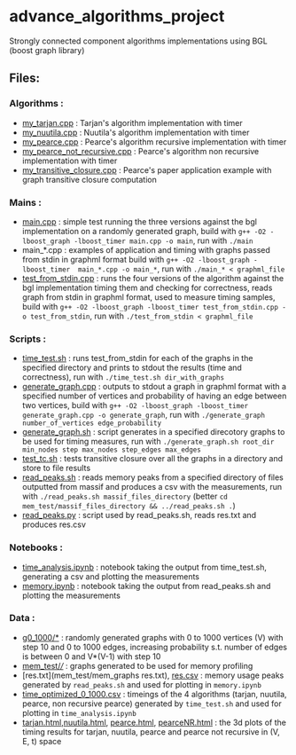 # advance_algorithms_project
Strongly connected component algorithms implementations using BGL (boost graph library)

## Files:
### Algorithms :
-   [my_tarjan.cpp](my_tarjan.cpp) : Tarjan's algorithm implementation with timer
-   [my_nuutila.cpp](my_nuutila.cpp) : Nuutila's algorithm implementation with timer
-   [my_pearce.cpp](my_pearce.cpp) : Pearce's algorithm recursive implementation with timer
-   [my_pearce_not_recursive.cpp](my_pearce_not_recursive.cpp) : Pearce's algorithm non recursive implementation with timer
-   [my_transitive_closure.cpp](my_transitive_closure.cpp) : Pearce's paper application example with graph transitive closure computation
### Mains :
-   [main.cpp](main.cpp) : simple test running the three versions against the bgl implementation on a randomly generated graph, build with ```g++ -O2 -lboost_graph -lboost_timer main.cpp -o main```, run with ```./main```
-   main_*.cpp : examples of application and timing with graphs passed from stdin in graphml format
    build with ```g++ -O2 -lboost_graph -lboost_timer  main_*.cpp -o main_*```, run with
    ```./main_* < graphml_file```
-   [test_from_stdin.cpp](test_from_stdin.cpp) : runs the four versions of the algorithm against the bgl implementation timing them and checking for correctness, reads graph from stdin in graphml format, used to measure timing samples, build with ```g++ -O2 -lboost_graph -lboost_timer test_from_stdin.cpp -o test_from_stdin```, run with ```./test_from_stdin < graphml_file```
### Scripts :
-   [time_test.sh](time_test.sh) : runs test_from_stdin for each of the graphs in the specified directory and prints to stdout the results (time and correctness), run with ```./time_test.sh dir_with_graphs```
-   [generate_graph.cpp](generate_graph.cpp) : outputs to stdout a graph in graphml format with a specified number of vertices and probability of having an edge between two vertices, build with ```g++ -O2 -lboost_graph -lboost_timer generate_graph.cpp -o generate_graph```, run with ```./generate_graph number_of_vertices edge_probability```
-   [generate_graph.sh](generate_graph.sh) : script generates in a specified direcotory graphs to be used for timing measures, run with ```./generate_graph.sh root_dir min_nodes step max_nodes step_edges max_edges```
-   [test_tc.sh](test_tc.sh) : tests transitive closure over all the graphs in a directory and store to file results
-   [read_peaks.sh](mem_test/read_peaks.sh) : reads memory peaks from a specified directory of files outputted from massif and
    produces a csv with the measurements, run with ```./read_peaks.sh massif_files_directory```
    (better ```cd mem_test/massif_files_directory && ../read_peaks.sh .```)
-   [read_peaks.py](mem_test/read_peaks.py) : script used by read_peaks.sh, reads res.txt and produces res.csv
### Notebooks :
-   [time_analysis.ipynb](time_analysis.ipynb) : notebook taking the output from time_test.sh, generating a csv and plotting the measurements
-   [memory.ipynb](memory.ipynb) : notebook taking the output from read_peaks.sh and plotting the measurements
### Data :
-   [g0_1000/*](g0_1000) : randomly generated graphs with 0 to 1000 vertices (V) with step 10 and 0 to 1000 edges, increasing probability s.t. number of edges is between 0 and V*(V-1) with step 10
-   [mem_test/*/*](mem_test) : graphs generated to be used for memory profiling
-   [res.txt](mem_test/mem_graphs res.txt), [res.csv](res.csv) : memory usage peaks generated by ```read_peaks.sh``` and used for plotting in
    ```memory.ipynb```
-   [time_optimized_0_1000.csv](time_optimized_0_1000.csv) : timeings of the 4 algorithms (tarjan, nuutila,
    pearce, non recursive pearce) generated by ```time_test.sh``` and used for plotting in
    ```time_analysis.ipynb```
-   [tarjan.html](phisco.github.com/tarjan.html),[nuutila.html](phisco.github.com/nuutila.html), [pearce.html](phisco.github.com/pearce.html), [pearceNR.html](phisco.github.com/pearceNR.html) : the 3d plots of the timing results for tarjan, nuutila, pearce and pearce not recursive in (V, E, t) space
